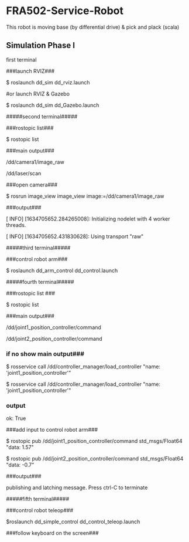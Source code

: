 # FRA502-Service-Robot
This robot is moving base (by differential drive) &amp; pick and plack (scala)

## Simulation Phase I
first terminal

###launch RVIZ###

$ roslaunch dd_sim dd_rviz.launch

#or launch RVIZ & Gazebo

$ roslaunch dd_sim dd_Gazebo.launch

#####second terminal#####

###rostopic list###

$ rostopic list

###main output###

/dd/camera1/image_raw

/dd/laser/scan

###open camera###

$ rosrun image_view image_view image:=/dd/camera1/image_raw

###output###

[ INFO] [1634705652.284265008]: Initializing nodelet with 4 worker threads.

[ INFO] [1634705652.431830628]: Using transport "raw"

#####third terminal#####

###control robot arm###

$ roslaunch dd_arm_control dd_control.launch

#####fourth terminal#####

###rostopic list ###

$ rostopic list

###main output###

/dd/joint1_position_controller/command

/dd/joint2_position_controller/command

### if no show main output###
$ rosservice call /dd/controller_manager/load_controller "name: 'joint1_position_controller'"

$ rosservice call /dd/controller_manager/load_controller "name: 'joint1_position_controller'"

### output ###

ok: True

###add input to control robot arm###

$ rostopic pub /dd/joint1_position_controller/command std_msgs/Float64 "data: 1.57"

$ rostopic pub /dd/joint2_position_controller/command std_msgs/Float64 "data: -0.7"

###output###

publishing and latching message. Press ctrl-C to terminate

#####fifth terminal#####

###control robot teleop###

$roslaunch dd_simple_control dd_control_teleop.launch

###follow keyboard on the screen###
